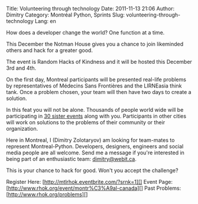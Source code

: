 Title: Volunteering through technology
Date: 2011-11-13 21:06
Author: Dimitry
Category: Montréal Python, Sprints
Slug: volunteering-through-technology
Lang: en

<!--:en-->How does a developer change the world? One function at a time.
This December the Notman House gives you a chance to join likeminded
others and hack for a greater good.

The event is Random Hacks of Kindness and it will be hosted this
December 3rd and 4th.

On the first day, Montreal participants will be presented real-life
problems by representatives of Médecins Sans Frontières and the
LIRNEasia think tank. Once a problem chosen, your team will then have
two days to create a solution.

In this feat you will not be alone. Thousands of people world wide will
be participating in [30 sister events][] along with you. Participants in
other cities will work on solutions to the problems of their community
or their organization.

Here in Montreal, I (Dimitry Zolotaryov) am looking for team-mates to
represent Montreal-Python. Developers, designers, engineers and social
media people are all welcome. Send me a message if you're interested in
being part of an enthusiastic team: dimitry@webit.ca.

This is your chance to hack for good. Won't you accept the challenge?

Register Here: [http://mtlrhok.eventbrite.com/?srnk=1][] Event Page:
[http://www.rhok.org/event/montr%C3%A9al-canada][] Past Problems:
[http://www.rhok.org/problems][]<!--:-->

  [30 sister events]: http://www.rhok.org/events
  [http://mtlrhok.eventbrite.com/?srnk=1]: http://mtlrhok.eventbrite.com/?srnk=1
  [http://www.rhok.org/event/montr%C3%A9al-canada]: http://www.rhok.org/event/montr%C3%A9al-canada
  [http://www.rhok.org/problems]: http://www.rhok.org/problems
